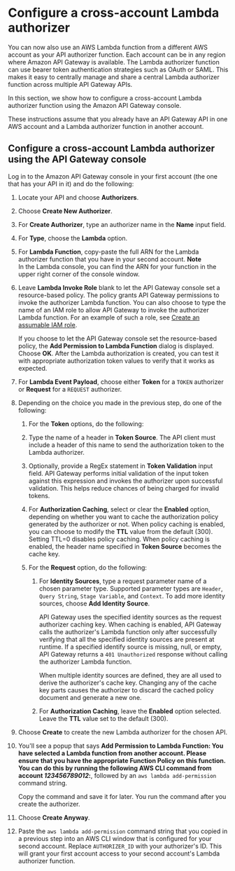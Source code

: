 # Configure a cross\-account Lambda authorizer<a name="apigateway-lambda-authorizer-cross-account-lambda-authorizer"></a>

You can now also use an AWS Lambda function from a different AWS account as your API authorizer function\. Each account can be in any region where Amazon API Gateway is available\. The Lambda authorizer function can use bearer token authentication strategies such as OAuth or SAML\. This makes it easy to centrally manage and share a central Lambda authorizer function across multiple API Gateway APIs\.

In this section, we show how to configure a cross\-account Lambda authorizer function using the Amazon API Gateway console\.

These instructions assume that you already have an API Gateway API in one AWS account and a Lambda authorizer function in another account\.

## Configure a cross\-account Lambda authorizer using the API Gateway console<a name="apigateway-cross-account-lambda-auth-configure-cross-account-authorizer"></a>

Log in to the Amazon API Gateway console in your first account \(the one that has your API in it\) and do the following:

1. Locate your API and choose **Authorizers**\.

1. Choose **Create New Authorizer**\. 

1. For **Create Authorizer**, type an authorizer name in the **Name** input field\. 

1. For **Type**, choose the **Lambda** option\. 

1. For **Lambda Function**, copy\-paste the full ARN for the Lambda authorizer function that you have in your second account\.
**Note**  
In the Lambda console, you can find the ARN for your function in the upper right corner of the console window\.

1.  Leave **Lambda Invoke Role** blank to let the API Gateway console set a resource\-based policy\. The policy grants API Gateway permissions to invoke the authorizer Lambda function\. You can also choose to type the name of an IAM role to allow API Gateway to invoke the authorizer Lambda function\. For an example of such a role, see [Create an assumable IAM role](integrating-api-with-aws-services-lambda.md#api-as-lambda-proxy-setup-iam-role-policies)\. 

    If you choose to let the API Gateway console set the resource\-based policy, the **Add Permission to Lambda Function** dialog is displayed\. Choose **OK**\. After the Lambda authorization is created, you can test it with appropriate authorization token values to verify that it works as expected\. 

1. For **Lambda Event Payload**, choose either **Token** for a `TOKEN` authorizer or **Request** for a `REQUEST` authorizer\.

1. Depending on the choice you made in the previous step, do one of the following:

   1.  For the **Token** options, do the following: 

      1. Type the name of a header in **Token Source**\. The API client must include a header of this name to send the authorization token to the Lambda authorizer\. 

      1. Optionally, provide a RegEx statement in **Token Validation** input field\. API Gateway performs initial validation of the input token against this expression and invokes the authorizer upon successful validation\. This helps reduce chances of being charged for invalid tokens\.

      1. For **Authorization Caching**, select or clear the **Enabled** option, depending on whether you want to cache the authorization policy generated by the authorizer or not\. When policy caching is enabled, you can choose to modify the **TTL** value from the default \(300\)\. Setting TTL=0 disables policy caching\. When policy caching is enabled, the header name specified in **Token Source** becomes the cache key\.

   1. For the **Request** option, do the following:

      1. For **Identity Sources**, type a request parameter name of a chosen parameter type\. Supported parameter types are `Header`, `Query String`, `Stage Variable`, and `Context`\. To add more identity sources, choose **Add Identity Source**\. 

         API Gateway uses the specified identity sources as the request authorizer caching key\. When caching is enabled, API Gateway calls the authorizer's Lambda function only after successfully verifying that all the specified identity sources are present at runtime\. If a specified identify source is missing, null, or empty, API Gateway returns a `401 Unauthorized` response without calling the authorizer Lambda function\. 

         When multiple identity sources are defined, they are all used to derive the authorizer's cache key\. Changing any of the cache key parts causes the authorizer to discard the cached policy document and generate a new one\.

      1. For **Authorization Caching**, leave the **Enabled** option selected\. Leave the **TTL** value set to the default \(300\)\.

1. Choose **Create** to create the new Lambda authorizer for the chosen API\.

1. You'll see a popup that says **Add Permission to Lambda Function: You have selected a Lambda function from another account\. Please ensure that you have the appropriate Function Policy on this function\. You can do this by running the following AWS CLI command from account *123456789012*:**, followed by an `aws lambda add-permission` command string\.

   Copy the command and save it for later\. You run the command after you create the authorizer\.

1. Choose **Create Anyway**\.

1. Paste the `aws lambda add-permission` command string that you copied in a previous step into an AWS CLI window that is configured for your second account\. Replace `AUTHORIZER_ID` with your authorizer's ID\. This will grant your first account access to your second account's Lambda authorizer function\.